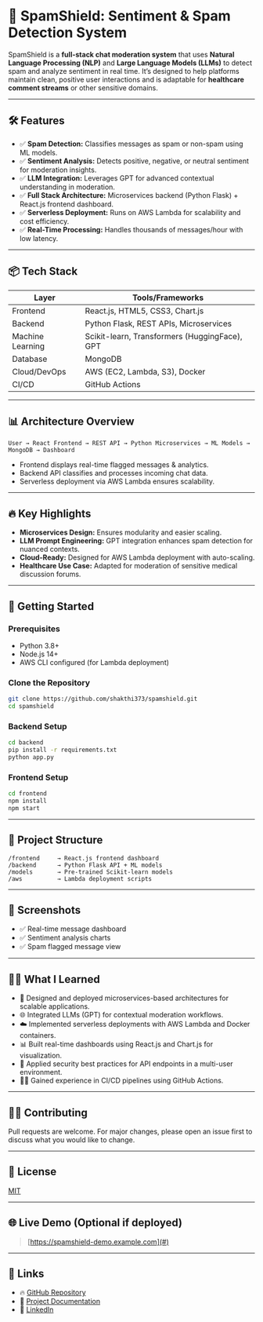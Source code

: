 # 🚀 SpamShield: Sentiment & Spam Detection System

SpamShield is a **full-stack chat moderation system** that uses **Natural Language Processing (NLP)** and **Large Language Models (LLMs)** to detect spam and analyze sentiment in real time. It’s designed to help platforms maintain clean, positive user interactions and is adaptable for **healthcare comment streams** or other sensitive domains.

---

## 🛠️ Features
- ✅ **Spam Detection:** Classifies messages as spam or non-spam using ML models.
- ✅ **Sentiment Analysis:** Detects positive, negative, or neutral sentiment for moderation insights.
- ✅ **LLM Integration:** Leverages GPT for advanced contextual understanding in moderation.
- ✅ **Full Stack Architecture:** Microservices backend (Python Flask) + React.js frontend dashboard.
- ✅ **Serverless Deployment:** Runs on AWS Lambda for scalability and cost efficiency.
- ✅ **Real-Time Processing:** Handles thousands of messages/hour with low latency.

---

## 📦 Tech Stack
| Layer             | Tools/Frameworks                      |
|--------------------|----------------------------------------|
| Frontend          | React.js, HTML5, CSS3, Chart.js        |
| Backend           | Python Flask, REST APIs, Microservices |
| Machine Learning  | Scikit-learn, Transformers (HuggingFace), GPT |
| Database          | MongoDB                                |
| Cloud/DevOps      | AWS (EC2, Lambda, S3), Docker          |
| CI/CD             | GitHub Actions                         |

---

## 📊 Architecture Overview
```
User → React Frontend → REST API → Python Microservices → ML Models → MongoDB → Dashboard
```
- Frontend displays real-time flagged messages & analytics.
- Backend API classifies and processes incoming chat data.
- Serverless deployment via AWS Lambda ensures scalability.

---

## 🔥 Key Highlights
- **Microservices Design:** Ensures modularity and easier scaling.
- **LLM Prompt Engineering:** GPT integration enhances spam detection for nuanced contexts.
- **Cloud-Ready:** Designed for AWS Lambda deployment with auto-scaling.
- **Healthcare Use Case:** Adapted for moderation of sensitive medical discussion forums.

---

## 🚀 Getting Started

### Prerequisites
- Python 3.8+
- Node.js 14+
- AWS CLI configured (for Lambda deployment)

### Clone the Repository
```bash
git clone https://github.com/shakthi373/spamshield.git
cd spamshield
```

### Backend Setup
```bash
cd backend
pip install -r requirements.txt
python app.py
```

### Frontend Setup
```bash
cd frontend
npm install
npm start
```

---

## 📂 Project Structure
```
/frontend     → React.js frontend dashboard
/backend      → Python Flask API + ML models
/models       → Pre-trained Scikit-learn models
/aws          → Lambda deployment scripts
```

---

## 📸 Screenshots
- ✅ Real-time message dashboard
- ✅ Sentiment analysis charts
- ✅ Spam flagged message view

---

## 🧑‍💻 What I Learned
- 📖 Designed and deployed microservices-based architectures for scalable applications.
- 🌐 Integrated LLMs (GPT) for contextual moderation workflows.
- ☁️ Implemented serverless deployments with AWS Lambda and Docker containers.
- 📊 Built real-time dashboards using React.js and Chart.js for visualization.
- 🔐 Applied security best practices for API endpoints in a multi-user environment.
- 🏃‍♂️ Gained experience in CI/CD pipelines using GitHub Actions.

---

## 🧑‍💻 Contributing
Pull requests are welcome. For major changes, please open an issue first to discuss what you would like to change.

---

## 📄 License
[MIT](LICENSE)

---

## 🌐 Live Demo (Optional if deployed)
> [https://spamshield-demo.example.com](#)

---

## 🔗 Links
- 🔥 [GitHub Repository](https://github.com/shakthi373/spamshield)
- 📖 [Project Documentation](#)
- 📝 [LinkedIn](https://www.linkedin.com/in/shakthi-prasad-v-u)
